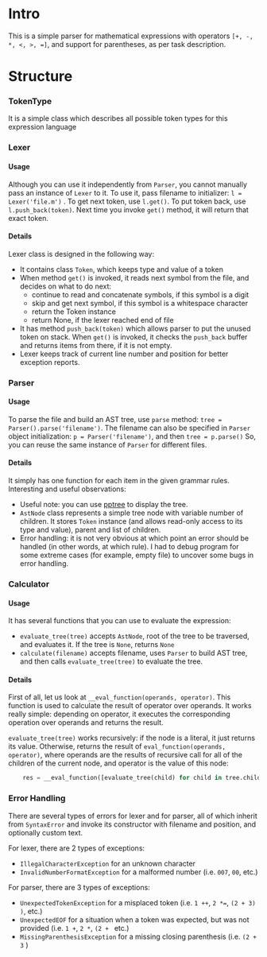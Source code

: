 # Intro

This is a simple parser for mathematical expressions with operators `[+, -, *, <, >, =]`, and support for parentheses, 
as per task description.

# Structure
### TokenType
It is a simple class which describes all possible token types for this expression language

### Lexer

#### Usage
Although you can use it independently from `Parser`, you cannot manually pass an instance of `Lexer` to it.
To use it, pass filename to initializer: `l = Lexer('file.m')` . To get next token, use `l.get()`. To put token back, 
use `l.push_back(token)`. Next time you invoke `get()` method, it will return that exact token.   

#### Details
Lexer class is designed in the following way: 
 - It contains class `Token`, which keeps type and value of a token
 - When method `get()` is invoked, it reads next symbol from the file, and decides on what to do next: 
    - continue to read and concatenate symbols, if this symbol is a digit
    - skip and get next symbol, if this symbol is a whitespace character
    - return the Token instance
    - return None, if the lexer reached end of file
 - It has method `push_back(token)` which allows parser to put the unused token on stack. 
 When `get()` is invoked, it checks the `push_back` buffer and returns items from there, if it is not empty. 
 - Lexer keeps track of current line number and position for better exception reports.


### Parser
#### Usage

To parse the file and build an AST tree, use `parse` method: `tree = Parser().parse('filename')`. 
The filename can also be specified in `Parser` object initialization: `p = Parser('filename')`, and then `tree = p.parse()`
So, you can reuse the same instance of `Parser` for different files.

#### Details
It simply has one function for each item in the given grammar rules. 
Interesting and useful observations:
- Useful note: you can use [pptree](https://github.com/clemtoy/pptree) to display the tree.
- `AstNode` class represents a simple tree node with variable number of children. It stores `Token` instance 
(and allows read-only access to its type and value), parent and list of children.
- Error handling: it is not very obvious at which point an error should be handled (in other words, at which rule). 
I had to debug program for some extreme cases (for example, empty file) to uncover some bugs in error handling.

### Calculator
#### Usage
It has several functions that you can use to evaluate the expression:
- `evaluate_tree(tree)` accepts `AstNode`, root of the tree to be traversed, and evaluates it. 
If the tree is `None`, returns `None`
- `calculate(filename)` accepts filename, uses `Parser` to build AST tree, and then calls `evaluate_tree(tree)` 
to evaluate the tree.

#### Details
First of all, let us look at `__eval_function(operands, operator)`. This function is used to calculate the result 
of operator over operands. It works really simple: depending on operator, it executes the corresponding operation over 
operands and returns the result.


`evaluate_tree(tree)` works recursively: if the node is a literal, it just returns its value. Otherwise, returns 
the result of `eval_function(operands, operator)`, where operands are the results of recursive call for all of 
the children of the current node, and operator is the value of this node: 

```python
    res = __eval_function([evaluate_tree(child) for child in tree.children], tree.type)
```

### Error Handling 

There are several types of errors for lexer and for parser, all of which inherit from `SyntaxError` and invoke its 
constructor with filename and position, and optionally custom text.

For lexer, there are 2 types of exceptions: 
- `IllegalCharacterException` for an unknown character
- `InvalidNumberFormatException` for a malformed number (i.e. `007`, `00`, etc.)

For parser, there are 3 types of exceptions:
- `UnexpectedTokenException` for a misplaced token (i.e. `1 ++`, `2 *=`, `(2 + 3) )`, etc.)
- `UnexpectedEOF` for a situation when a token was expected, but was not provided (i.e. `1 +`, `2 *`, `(2 + ` etc.)
- `MissingParenthesisException` for a missing closing parenthesis (i.e. `(2 + 3` )

